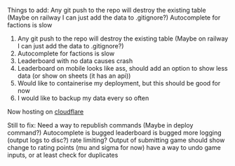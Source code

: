 Things to add:
Any git push to the repo will destroy the existing table (Maybe on railway I can just add the data to .gitignore?)
Autocomplete for factions is slow
1. Any git push to the repo will destroy the existing table (Maybe on railway I can just add the data to .gitignore?)
2. Autocomplete for factions is slow
3. Leaderboard with no data causes crash
4. Leaderboard on mobile looks like ass, should add an option to show less data (or show on sheets (it has an api))
5. Would like to containerise my deployment, but this should be good for now
6. I would like to backup my data every so often

Now hosting on [cloudflare](https://ti-discord-bot.edwardbo123.workers.dev)


Still to fix:
Need a way to republish commands (Maybe in deploy command?)
Autocomplete is bugged
leaderboard is bugged
more logging (output logs to disc?)
rate limiting?
Output of submitting game should show change to rating points (mu and sigma for now)
have a way to undo game inputs, or at least check for duplicates